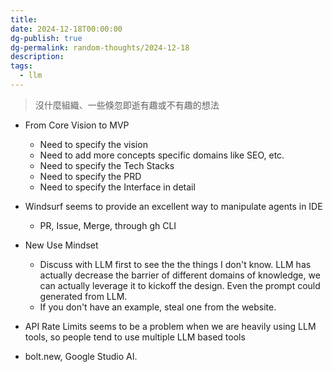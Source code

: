 ```yaml
---
title: 
date: 2024-12-18T00:00:00
dg-publish: true
dg-permalink: random-thoughts/2024-12-18
description: 
tags:
  - llm
---
```

> 沒什麼組織、一些倏忽即逝有趣或不有趣的想法

- From Core Vision to MVP
  - Need to specify the vision
  - Need to add more concepts specific domains like SEO, etc.
  - Need to specify the Tech Stacks
  - Need to specify the PRD
  - Need to specify the Interface in detail
- Windsurf seems to provide an excellent way to manipulate agents in IDE
  - PR, Issue, Merge, through gh CLI

- New Use Mindset
  - Discuss with LLM first to see the the things I don't know. LLM has actually decrease the barrier of different domains of knowledge, we can actually leverage it to kickoff the design. Even the prompt could generated from LLM.
  - If you don't have an example, steal one from the website.

- API Rate Limits seems to be a problem when we are heavily using LLM tools, so people tend to use multiple LLM based tools

- bolt.new, Google Studio AI.